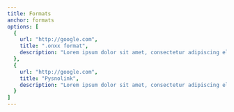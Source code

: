 ```yaml
---
title: Formats
anchor: formats
options: [
  {
    url: "http://google.com",
    title: ".onxx format",
    description: "Lorem ipsum dolor sit amet, consectetur adipiscing elit. Sed pharetra auctor tempor dignissim tellus. Suscipit dui, dapibus id dui purus urna. Purus, quisque sed cursus vitae. Dui dignissim fringilla molestie turpis aliquet varius sit."
  },
  {
    url: "http://google.com",
    title: "Pysnolink",
    description: "Lorem ipsum dolor sit amet, consectetur adipiscing elit. Sed pharetra auctor tempor dignissim tellus. Suscipit dui, dapibus id dui purus urna. Purus, quisque sed cursus vitae. Dui dignissim fringilla molestie turpis aliquet varius sit."
  }
]
---
```

